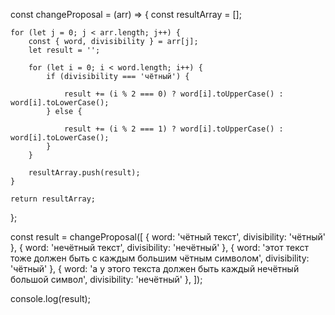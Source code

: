 const changeProposal = (arr) => {
    const resultArray = []; 

    for (let j = 0; j < arr.length; j++) { 
        const { word, divisibility } = arr[j];
        let result = '';

        for (let i = 0; i < word.length; i++) {
            if (divisibility === 'чётный') {
                
                result += (i % 2 === 0) ? word[i].toUpperCase() : word[i].toLowerCase();
            } else {
            
                result += (i % 2 === 1) ? word[i].toUpperCase() : word[i].toLowerCase();
            }
        }

        resultArray.push(result); 
    }

    return resultArray; 
};


const result = changeProposal([
    { word: 'чётный текст', divisibility: 'чётный' },
    { word: 'нечётный текст', divisibility: 'нечётный' },
    { word: 'этот текст тоже должен быть с каждым большим чётным символом', divisibility: 'чётный' },
    { word: 'а у этого текста должен быть каждый нечётный большой символ', divisibility: 'нечётный' },
]);

console.log(result);
